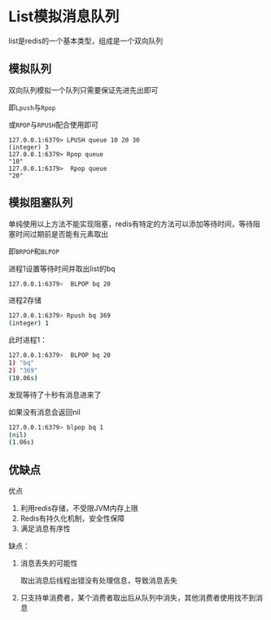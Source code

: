 # List模拟消息队列

list是redis的一个基本类型，组成是一个双向队列

## 模拟队列

双向队列模拟一个队列只需要保证先进先出即可

即`Lpush`与`Rpop`

或`RPOP`与`RPUSH`配合使用即可

```shell
127.0.0.1:6379> LPUSH queue 10 20 30
(integer) 3
127.0.0.1:6379> Rpop queue
"10"
127.0.0.1:6379>  Rpop queue
"20"
```



## 模拟阻塞队列

单纯使用以上方法不能实现阻塞，redis有特定的方法可以添加等待时间，等待阻塞时间过期前是否能有元素取出

即`BRPOP`和`BLPOP`

进程1设置等待时间并取出list的bq

```sh
127.0.0.1:6379>  BLPOP bq 20
```

进程2存储

```sh
127.0.0.1:6379> Rpush bq 369
(integer) 1
```

此时进程1：

```sh
127.0.0.1:6379>  BLPOP bq 20
1) "bq"
2) "369"
(10.06s)
```

发现等待了十秒有消息进来了

如果没有消息会返回nil

```sh
127.0.0.1:6379> blpop bq 1
(nil)
(1.06s)
```



## 优缺点

优点

1. 利用redis存储，不受限JVM内存上限
2. Redis有持久化机制，安全性保障
3. 满足消息有序性

缺点：

1. 消息丢失的可能性

   取出消息后线程出错没有处理信息，导致消息丢失

2. 只支持单消费者，某个消费者取出后从队列中消失，其他消费者使用找不到消息



